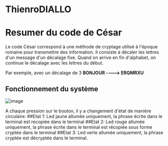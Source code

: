 # ThienroDIALLO
# Resumer du code de César
Le code César correspond à une méthode de cryptage utilisé à l'époque romaine pour transmettre des information.
Il consiste à décaler les lettres d'un message d'un décalage fixe. Quand on arrive en fin d'alphabet, on
continue le décalage avec les lettres du début.

Par exemple, avec un décalage de 3
**BONJOUR  ----> ERQMRXU**
## Fonctionnement du système
![image](https://github.com/L3-Option-TSI-2023/ThienroDIALLO/assets/127400655/7e0ffb94-ec2d-438c-a6e3-a16d889d78fd)

A chaque pression sur le bouton, il y a changement d'état de manière circulaire:
##Etat 1:
Led jaune allumée uniquement, la phrase écrite dans le terminal est recopiée dans le terminal
##Etat 2:
Led rouge allumée uniquement, la phrase écrite dans le terminal est récopiée sous forme cryptée dans le terminal
##Etat 3:
Led verte allumée uniquement, la phrase cryptée est décryptée dans le terminal.


